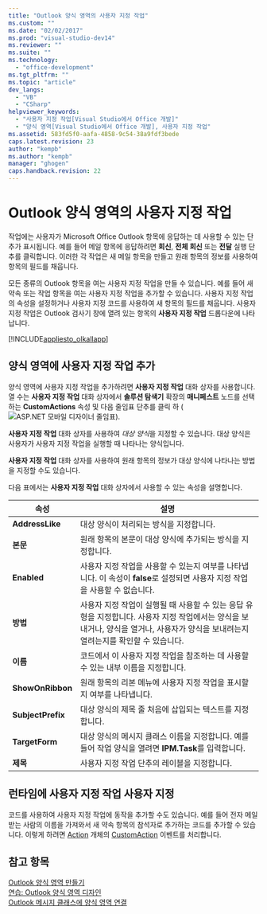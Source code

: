 ```yaml
---
title: "Outlook 양식 영역의 사용자 지정 작업"
ms.custom: ""
ms.date: "02/02/2017"
ms.prod: "visual-studio-dev14"
ms.reviewer: ""
ms.suite: ""
ms.technology: 
  - "office-development"
ms.tgt_pltfrm: ""
ms.topic: "article"
dev_langs: 
  - "VB"
  - "CSharp"
helpviewer_keywords: 
  - "사용자 지정 작업[Visual Studio에서 Office 개발]"
  - "양식 영역[Visual Studio에서 Office 개발], 사용자 지정 작업"
ms.assetid: 583fd5f0-aafa-4858-9c54-38a9fdf3bede
caps.latest.revision: 23
author: "kempb"
ms.author: "kempb"
manager: "ghogen"
caps.handback.revision: 22
---
```

# Outlook 양식 영역의 사용자 지정 작업
  작업에는 사용자가 Microsoft Office Outlook 항목에 응답하는 데 사용할 수 있는 단추가 표시됩니다.  예를 들어 메일 항목에 응답하려면 **회신**, **전체 회신** 또는 **전달** 실행 단추를 클릭합니다.  이러한 각 작업은 새 메일 항목을 만들고 원래 항목의 정보를 사용하여 항목의 필드를 채웁니다.  
  
 모든 종류의 Outlook 항목을 여는 사용자 지정 작업을 만들 수 있습니다.  예를 들어 새 약속 또는 작업 항목을 여는 사용자 지정 작업을 추가할 수 있습니다.  사용자 지정 작업의 속성을 설정하거나 사용자 지정 코드를 사용하여 새 항목의 필드를 채웁니다.  사용자 지정 작업은 Outlook 검사기 창에 열려 있는 항목의 **사용자 지정 작업** 드롭다운에 나타납니다.  
  
 [!INCLUDE[appliesto_olkallapp](../vsto/includes/appliesto-olkallapp-md.md)]  
  
## 양식 영역에 사용자 지정 작업 추가  
 양식 영역에 사용자 지정 작업을 추가하려면 **사용자 지정 작업** 대화 상자를 사용합니다.  열 수는  **사용자 지정 작업** 대화 상자에서  **솔루션 탐색기** 확장의  **매니페스트** 노드를 선택 하는  **CustomActions** 속성 및 다음 줄임표 단추를 클릭 하 \(![ASP.NET 모바일 디자이너 줄임표](~/sharepoint/media/mwellipsis.gif "ASP.NET 모바일 디자이너 줄임표")\).  
  
 **사용자 지정 작업** 대화 상자를 사용하여 *대상 양식*을 지정할 수 있습니다.  대상 양식은 사용자가 사용자 지정 작업을 실행할 때 나타나는 양식입니다.  
  
 **사용자 지정 작업** 대화 상자를 사용하여 원래 항목의 정보가 대상 양식에 나타나는 방법을 지정할 수도 있습니다.  
  
 다음 표에서는 **사용자 지정 작업** 대화 상자에서 사용할 수 있는 속성을 설명합니다.  
  
|속성|설명|  
|--------|--------|  
|**AddressLike**|대상 양식이 처리되는 방식을 지정합니다.|  
|**본문**|원래 항목의 본문이 대상 양식에 추가되는 방식을 지정합니다.|  
|**Enabled**|사용자 지정 작업을 사용할 수 있는지 여부를 나타냅니다.  이 속성이 **false**로 설정되면 사용자 지정 작업을 사용할 수 없습니다.|  
|**방법**|사용자 지정 작업이 실행될 때 사용할 수 있는 응답 유형을 지정합니다.  사용자 지정 작업에서는 양식을 보내거나, 양식을 열거나, 사용자가 양식을 보내려는지 열려는지를 확인할 수 있습니다.|  
|**이름**|코드에서 이 사용자 지정 작업을 참조하는 데 사용할 수 있는 내부 이름을 지정합니다.|  
|**ShowOnRibbon**|원래 항목의 리본 메뉴에 사용자 지정 작업을 표시할지 여부를 나타냅니다.|  
|**SubjectPrefix**|대상 양식의 제목 줄 처음에 삽입되는 텍스트를 지정합니다.|  
|**TargetForm**|대상 양식의 메시지 클래스 이름을 지정합니다.  예를 들어 작업 양식을 열려면 **IPM.Task**를 입력합니다.|  
|**제목**|사용자 지정 작업 단추의 레이블을 지정합니다.|  
  
## 런타임에 사용자 지정 작업 사용자 지정  
 코드를 사용하여 사용자 지정 작업에 동작을 추가할 수도 있습니다.  예를 들어 전자 메일 받는 사람의 이름을 가져와서 새 약속 항목의 참석자로 추가하는 코드를 추가할 수 있습니다.  이렇게 하려면 [Action](HV05247650) 개체의 [CustomAction](HV05247448) 이벤트를 처리합니다.  
  
## 참고 항목  
 [Outlook 양식 영역 만들기](../vsto/creating-outlook-form-regions.md)   
 [연습: Outlook 양식 영역 디자인](../vsto/walkthrough-designing-an-outlook-form-region.md)   
 [Outlook 메시지 클래스에 양식 영역 연결](../vsto/associating-a-form-region-with-an-outlook-message-class.md)  
  
  